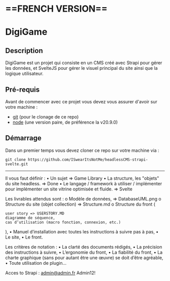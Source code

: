 # ==FRENCH VERSION==

# DigiGame

## Description

DigiGame est un projet qui consiste en un CMS créé avec Strapi pour gérer les données, et SvelteJS pour gérer le visuel principal du site ainsi que la logique utilisateur.

## Pré-requis

Avant de commencer avec ce projet vous devez vous assurer d'avoir sur votre machine :

- [git]() (pour le clonage de ce repo)
- [node]() (une version paire, de préférence la v20.9.0)

## Démarrage

Dans un premier temps vous devez cloner ce repo sur votre machine via :

    git clone https://github.com/ISwearItsNotMe/headlessCMS-strapi-svelte.git

---------
Il vous faut définir :
• Un sujet => Game Library
• La structure, les "objets" du site headless. => Done
• Le langage / framework à utiliser / implémenter pour implémenter un site vitrine optimisée et fluide. => Svelte

Les livrables attendus sont :
o Modèle de données, => DatabaseUML.png
o Structure du site (objet collection) => Structure.md
o Structure du front (

    user story => USERSTORY.MD
    diagramme de séquence,
    cas d’utilisation (macro fonction, connexion, etc.)

),
• Manuel d’installation avec toutes les instructions à suivre pas à pas,
• Le site,
• Le front.

Les critères de notation :
• La clarté des documents rédigés,
• La précision des instructions à suivre,
• L’ergonomie du front,
• La fiabilité du front,
• La charte graphique (sans pour autant être une œuvre) se doit d’être agréable,
• Toute utilisation de plugin…

Acces to Strapi :
admin@admin.fr
Admin12!
